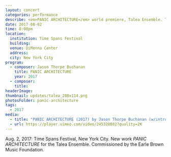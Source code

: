 ```yaml
---
layout: concert
categories: performance
describe: <em>PANIC ARCHITECTURE</em> world premiere, Talea Ensemble. Time Spans Festival, NYC.
date: 2017-08-02
time: 8:00pm
location:
  institution: Time Spans Festival
  building:
  venue: DiMenna Center
  address:
  city: New York City
program:
  - composer: Jason Thorpe Buchanan
    title: PANIC ARCHITECTURE
    year: 2017
  - composer:
    title:
headerImage:
thumbnail: updates/talea_280x114.png
photosFolder: panic-architecture
tags:
  - 2017
media:
  - title: "PANIC ARCHITECTURE (2017) by Jason Thorpe Buchanan (w/intro)"
  - url: https://player.vimeo.com/video/245320082?quality=2K
---
```


Aug. 2, 2017: Time Spans Festival, New York City. New work *PANIC ARCHITECTURE* for the Talea Ensemble. Commissioned by the Earle Brown Music Foundation.
